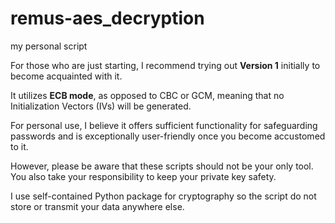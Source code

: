 # remus-aes_decryption
my personal script

For those who are just starting, I recommend trying out <b>Version 1</b> initially to become acquainted with it.

It utilizes <b>ECB mode</b>, as opposed to CBC or GCM, meaning that no Initialization Vectors (IVs) will be generated.

For personal use, I believe it offers sufficient functionality for safeguarding passwords and is exceptionally user-friendly once you become accustomed to it.

However, please be aware that these scripts should not be your only tool. You also take your responsibility to keep your private key safety.

I use self-contained Python package for cryptography so the script do not store or transmit your data anywhere else.
